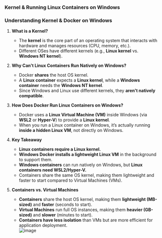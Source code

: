 ### **Kernel & Running Linux Containers on Windows**

### **Understanding Kernel & Docker on Windows**  

1. **What is a Kernel?**  
   - The **kernel** is the core part of an operating system that interacts with hardware and manages resources (CPU, memory, etc.).  
   - Different OSes have different kernels (e.g., **Linux kernel** vs. **Windows NT kernel**).  

2. **Why Can't Linux Containers Run Natively on Windows?**  
   - Docker **shares** the host OS kernel.  
   - A **Linux container** expects a **Linux kernel**, while a **Windows container** needs the **Windows NT kernel**.  
   - Since Windows and Linux use different kernels, they **aren't natively compatible**.  

3. **How Does Docker Run Linux Containers on Windows?**  
   - Docker uses a **Linux Virtual Machine (VM)** inside Windows (via **WSL2** or **Hyper-V**) to provide a **Linux kernel**.  
   - When you run a Linux container on Windows, it’s actually running **inside a hidden Linux VM**, not directly on Windows.  

4. **Key Takeaway**  
   - **Linux containers require a Linux kernel.**  
   - **Windows Docker installs a lightweight Linux VM** in the background to support them.  
   - **Windows containers** can run natively on Windows, but **Linux containers need WSL2/Hyper-V.**
   - Containers share the same OS kernel, making them lightweight and faster to start compared to Virtual Machines (VMs).
  
5. **Containers vs. Virtual Machines**  
   - **Containers** share the host OS kernel, making them **lightweight (MB-sized)** and **faster** (seconds to start).  
   - **Virtual Machines** run full OS instances, making them **heavier (GB-sized)** and **slower** (minutes to start).  
   - **Containers have less isolation** than VMs but are more efficient for application deployment.  
   ![image](https://github.com/user-attachments/assets/76c1213f-7feb-4160-a998-da87ed202d00)


